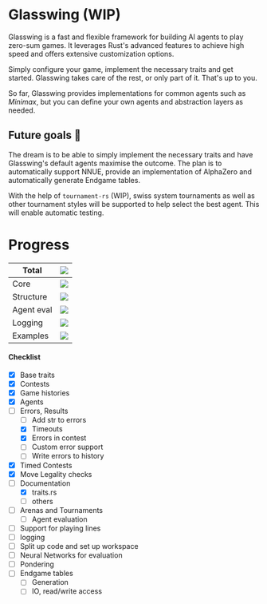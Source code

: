 # Glasswing (WIP)

Glasswing is a fast and flexible framework for building AI agents to play zero-sum games. It leverages Rust's advanced features to achieve high speed and offers extensive customization options. 

Simply configure your game, implement the necessary traits and get started. Glasswing takes care of the rest, or only part of it. That's up to you.

So far, Glasswing provides implementations for common agents such as *Minimax*, but you can define your own agents and abstraction layers as needed.

## Future goals 🎯

The dream is to be able to simply implement the necessary traits and have Glasswing's default agents maximise the outcome. The plan is to automatically support NNUE, provide an implementation of AlphaZero and automatically generate Endgame tables.

With the help of `tournament-rs` (WIP), swiss system tournaments as well as other tournament styles will be supported to help select the best agent. This will enable automatic testing.

# Progress

| Total      | ![](https://progress-bar.dev/30/) |
| ---------- | --------------------------------- |
| Core       | ![](https://progress-bar.dev/95/) |
| Structure  | ![](https://progress-bar.dev/65/) |
| Agent eval | ![](https://progress-bar.dev/20/) |
| Logging    | ![](https://progress-bar.dev/0/)  |
| Examples   | ![](https://progress-bar.dev/5/)  |



#### Checklist

- [x] Base traits
- [x] Contests
- [x] Game histories
- [x] Agents
- [ ] Errors, Results
  - [ ] Add str to errors
  - [x] Timeouts
  - [x] Errors in contest
  - [ ] Custom error support
  - [ ] Write errors to history
- [x] Timed Contests
- [x] Move Legality checks
- [ ] Documentation
  - [x] traits.rs
  - [ ] others
- [ ] Arenas and Tournaments
  - [ ] Agent evaluation
- [ ] Support for playing lines
- [ ] logging
- [ ] Split up code and set up workspace
- [ ] Neural Networks for evaluation
- [ ] Pondering
- [ ] Endgame tables
  - [ ] Generation
  - [ ] IO, read/write access
